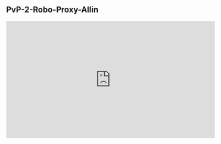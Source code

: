 <!--
.. title: PvP 2 Robo Proxy Allin
.. slug: PvP-2-Robo-Proxy-Allin
.. date: 2020-07-24
.. tags: pvp, early game, beginner, article, immortal, proxy
.. category: videos
.. link: https://www.youtube.com/watch?v=z3MFpm8l0O0
.. description: <Put a short description here.>
.. type: text
.. author: Harstem
-->

## PvP-2-Robo-Proxy-Allin

<iframe width="560" height="315" src="https://www.youtube.com/embed/z3MFpm8l0O0" frameborder="0" allow="accelerometer; autoplay; encrypted-media; gyroscope; picture-in-picture" allowfullscreen></iframe>
